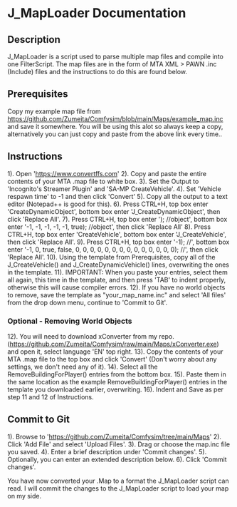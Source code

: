 # J_MapLoader Documentation

## Description

J_MapLoader is a script used to parse multiple map files and compile into one FilterScript.
The map files are in the form of MTA XML > PAWN .inc (Include) files and the instructions to do this are found below.

## Prerequisites

Copy my example map file from https://github.com/Zumeita/Comfysim/blob/main/Maps/example_map.inc and save it somewhere.
You will be using this alot so always keep a copy, alternatively you can just copy and paste from the above link every time..

## Instructions

1). Open 'https://www.convertffs.com'
2). Copy and paste the entire contents of your MTA .map file to white box.
3). Set the Output to 'Incognito's Streamer Plugin' and 'SA-MP CreateVehicle'.
4). Set 'Vehicle respawn time' to -1 and then click 'Convert'
5). Copy all the output to a text editor (Notepad++ is good for this).
6). Press CTRL+H, top box enter 'CreateDynamicObject', bottom box enter 'J_CreateDynamicObject', then click 'Replace All'.
7). Press CTRL+H, top box enter '); //object', bottom box enter '-1, -1, -1, -1, -1, true); //object', then click 'Replace All'
8). Press CTRL+H, top box enter 'CreateVehicle', bottom box enter 'J_CreateVehicle', then click 'Replace All'.
9). Press CTRL+H, top box enter '-1); //', bottom box enter '-1, 0, true, false, 0, 0, 0, 0, 0, 0, 0, 0, 0, 0, 0, 0, 0, 0); //', then click 'Replace All'.
10). Using the template from Prerequisites, copy all of the J_CreateVehicle() and J_CreateDynamicVehicle() lines, overwriting the ones in the template.
11). IMPORTANT: When you paste your entries, select them all again, this time in the template, and then press 'TAB' to indent properly, otherwise this will cause compiler errors.
12). If you have no world objects to remove, save the template as "your_map_name.inc" and select 'All files' from the drop down menu, continue to 'Commit to Git'.

### Optional - Removing World Objects ###

12). You will need to download xConverter from my repo. (https://github.com/Zumeita/Comfysim/raw/main/Maps/xConverter.exe) and open it, select language 'EN' top right.
13). Copy the contents of your MTA .map file to the top box and click 'Convert' (Don't worry about any settings, we don't need any of it).
14). Select all the RemoveBuildingForPlayer() entries from the bottom box.
15). Paste them in the same location as the example RemoveBuildingForPlayer() entries in the template you downloaded earlier, overwriting.
16). Indent and Save as per step 11 and 12 of Instructions.

## Commit to Git ##
1). Browse to 'https://github.com/Zumeita/Comfysim/tree/main/Maps'
2). Click 'Add File' and select 'Upload Files'.
3). Drag or choose the map.inc file you saved.
4). Enter a brief description under 'Commit changes'.
5). Optionally, you can enter an extended description below.
6). Click 'Commit changes'.

You have now converted your .Map to a format the J_MapLoader script can read.
I will commit the changes to the J_MapLoader script to load your map on my side.


